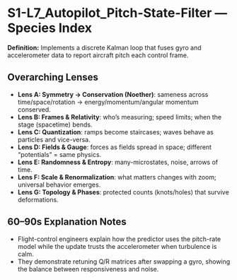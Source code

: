 # S1-L7_Autopilot_Pitch-State-Filter — Species Index
**Definition:** Implements a discrete Kalman loop that fuses gyro and accelerometer data to report aircraft pitch each control frame.
## Overarching Lenses

- **Lens A: Symmetry -> Conservation (Noether)**: sameness across time/space/rotation → energy/momentum/angular momentum conserved.
- **Lens B: Frames & Relativity**: who’s measuring; speed limits; when the stage (spacetime) bends.
- **Lens C: Quantization**: ramps become staircases; waves behave as particles and vice-versa.
- **Lens D: Fields & Gauge**: forces as fields spread in space; different “potentials” = same physics.
- **Lens E: Randomness & Entropy**: many-microstates, noise, arrows of time.
- **Lens F: Scale & Renormalization**: what matters changes with zoom; universal behavior emerges.
- **Lens G: Topology & Phases**: protected counts (knots/holes) that survive deformations.

## 60–90s Explanation Notes
- Flight-control engineers explain how the predictor uses the pitch-rate model while the update trusts the accelerometer when turbulence is calm.
- They demonstrate retuning Q/R matrices after swapping a gyro, showing the balance between responsiveness and noise.
